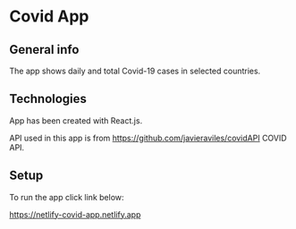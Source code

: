 # Covid App

## General info

The app shows daily and total Covid-19 cases in selected countries.

## Technologies

App has been created with React.js.

API used in this app is from https://github.com/javieraviles/covidAPI COVID API.

## Setup

To run the app click link below:

https://netlify-covid-app.netlify.app
